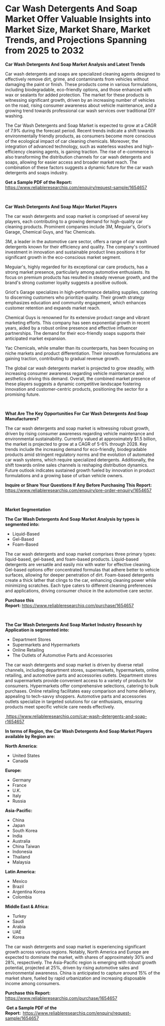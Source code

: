 <p><h1>Car Wash Detergents And Soap Market Offer Valuable Insights into Market Size, Market Share, Market Trends, and Projections Spanning from 2025 to 2032</h1></p><p><strong>Car Wash Detergents And Soap Market Analysis and Latest Trends</strong></p>
<p><p>Car wash detergents and soaps are specialized cleaning agents designed to effectively remove dirt, grime, and contaminants from vehicles without damaging the paint or finish. These products come in various formulations, including biodegradable, eco-friendly options, and those enhanced with wax or sealants for added protection. The market for these products is witnessing significant growth, driven by an increasing number of vehicles on the road, rising consumer awareness about vehicle maintenance, and a growing trend towards professional car wash services over traditional DIY washing.</p><p>The Car Wash Detergents and Soap Market is expected to grow at a CAGR of 7.9% during the forecast period. Recent trends indicate a shift towards environmentally friendly products, as consumers become more conscious of the ecological impact of car cleaning chemicals. Moreover, the integration of advanced technology, such as waterless washes and high-efficiency cleaning agents, is gaining traction. The rise of e-commerce is also transforming the distribution channels for car wash detergents and soaps, allowing for easier access and broader market reach. The combination of these factors suggests a dynamic future for the car wash detergents and soaps industry.</p></p>
<p><strong>Get a Sample PDF of the Report:&nbsp;</strong> <a href="https://www.reliableresearchiq.com/enquiry/request-sample/1654657?utm_campaign=2299&utm_medium=2&utm_source=Github&utm_content=ia&utm_term=19042025&utm_id=car-wash-detergents-and-soap">https://www.reliableresearchiq.com/enquiry/request-sample/1654657</a></p>
<p>&nbsp;</p>
<p><strong>Car Wash Detergents And Soap Major Market Players</strong></p>
<p><p>The car wash detergents and soap market is comprised of several key players, each contributing to a growing demand for high-quality car cleaning products. Prominent companies include 3M, Meguiar's, Griot's Garage, Chemical Guys, and Yac Chemicals. </p><p>3M, a leader in the automotive care sector, offers a range of car wash detergents known for their efficiency and quality. The company's continued investment in innovation and sustainable product lines positions it for significant growth in the eco-conscious market segment. </p><p>Meguiar's, highly regarded for its exceptional car care products, has a strong market presence, particularly among automotive enthusiasts. Its focus on premium products has resulted in steady revenue growth, and the brand's strong customer loyalty suggests a positive outlook.</p><p>Griot's Garage specializes in high-performance detailing supplies, catering to discerning customers who prioritize quality. Their growth strategy emphasizes education and community engagement, which enhances customer retention and expands market reach. </p><p>Chemical Guys is renowned for its extensive product range and vibrant marketing efforts. This company has seen exponential growth in recent years, aided by a robust online presence and effective influencer partnerships. The demand for their eco-friendly soaps supports their anticipated market expansion.</p><p>Yac Chemicals, while smaller than its counterparts, has been focusing on niche markets and product differentiation. Their innovative formulations are gaining traction, contributing to gradual revenue growth.</p><p>The global car wash detergents market is projected to grow steadily, with increasing consumer awareness regarding vehicle maintenance and aesthetics driving this demand. Overall, the combined market presence of these players suggests a dynamic competitive landscape fostering innovation and customer-centric products, positioning the sector for a promising future.</p></p>
<p>&nbsp;</p>
<p><strong>What Are The Key Opportunities For Car Wash Detergents And Soap Manufacturers?</strong></p>
<p><p>The car wash detergents and soap market is witnessing robust growth, driven by rising consumer awareness regarding vehicle maintenance and environmental sustainability. Currently valued at approximately $1.5 billion, the market is projected to grow at a CAGR of 5-6% through 2028. Key trends include the increasing demand for eco-friendly, biodegradable products amid stringent regulatory norms and the evolution of automated car wash systems, which require specialized detergents. Additionally, the shift towards online sales channels is reshaping distribution dynamics. Future outlook indicates sustained growth fueled by innovation in product formulations and a growing base of urban vehicle owners.</p></p>
<p><strong>Inquire or Share Your Questions If Any Before Purchasing This Report:</strong> <a href="https://www.reliableresearchiq.com/enquiry/pre-order-enquiry/1654657?utm_campaign=2299&utm_medium=2&utm_source=Github&utm_content=ia&utm_term=19042025&utm_id=car-wash-detergents-and-soap">https://www.reliableresearchiq.com/enquiry/pre-order-enquiry/1654657</a></p>
<p>&nbsp;</p>
<p><strong>Market Segmentation</strong></p>
<p><strong>The Car Wash Detergents And Soap Market Analysis by types is segmented into:</strong></p>
<p><ul><li>Liquid-Based</li><li>Gel-Based</li><li>Foam-Based</li></ul></p>
<p><p>The car wash detergents and soap market comprises three primary types: liquid-based, gel-based, and foam-based products. Liquid-based detergents are versatile and easily mix with water for effective cleaning. Gel-based options offer concentrated formulas that adhere better to vehicle surfaces, allowing for deeper penetration of dirt. Foam-based detergents create a thick lather that clings to the car, enhancing cleaning power while minimizing scratches. Each type caters to different cleaning preferences and applications, driving consumer choice in the automotive care sector.</p></p>
<p><strong>Purchase this Report:&nbsp;</strong><a href="https://www.reliableresearchiq.com/purchase/1654657?utm_campaign=2299&utm_medium=2&utm_source=Github&utm_content=ia&utm_term=19042025&utm_id=car-wash-detergents-and-soap">https://www.reliableresearchiq.com/purchase/1654657</a></p>
<p>&nbsp;</p>
<p><strong>The Car Wash Detergents And Soap Market Industry Research by Application is segmented into:</strong></p>
<p><ul><li>Department Stores</li><li>Supermarkets and Hypermarkets</li><li>Online Retailing</li><li>The Outlets of Automotive Parts and Accessories</li></ul></p>
<p><p>The car wash detergents and soap market is driven by diverse retail channels, including department stores, supermarkets, hypermarkets, online retailing, and automotive parts and accessories outlets. Department stores and supermarkets provide convenient access to a variety of products for consumers. Hypermarkets offer comprehensive selections, catering to bulk purchases. Online retailing facilitates easy comparison and home delivery, appealing to tech-savvy shoppers. Automotive parts and accessories outlets specialize in targeted solutions for car enthusiasts, ensuring products meet specific vehicle care needs effectively.</p></p>
<p><a href="https://www.reliableresearchiq.com/car-wash-detergents-and-soap-r1654657?utm_campaign=2299&utm_medium=2&utm_source=Github&utm_content=ia&utm_term=19042025&utm_id=car-wash-detergents-and-soap">&nbsp;https://www.reliableresearchiq.com/car-wash-detergents-and-soap-r1654657</a></p>
<p><strong>In terms of Region, the Car Wash Detergents And Soap Market Players available by Region are:</strong></p>
<p>
    <p> <strong> North America: </strong>
        <ul>
            <li>United States</li>
            <li>Canada</li>
        </ul>
        </p> 
    <p> <strong> Europe: </strong>
        <ul>
            <li>Germany</li>
            <li>France</li>
            <li>U.K.</li>
            <li>Italy</li>
            <li>Russia</li>
        </ul>
        </p> 
    <p> <strong> Asia-Pacific: </strong>
        <ul>
            <li>China</li>
            <li>Japan</li>
            <li>South Korea</li>
            <li>India</li>
            <li>Australia</li>
            <li>China Taiwan</li>
            <li>Indonesia</li>
            <li>Thailand</li>
            <li>Malaysia</li>
        </ul>
        </p> 
    <p> <strong> Latin America: </strong>
        <ul>
            <li>Mexico</li>
            <li>Brazil</li>
            <li>Argentina Korea</li>
            <li>Colombia</li>
        </ul>
        </p> 
    <p> <strong> Middle East & Africa: </strong>
        <ul>
            <li>Turkey</li>
            <li>Saudi</li>
            <li>Arabia</li>
            <li>UAE</li>
            <li>Korea</li>
        </ul>
    </p>
    </p>
<p><p>The car wash detergents and soap market is experiencing significant growth across various regions. Notably, North America and Europe are expected to dominate the market, with shares of approximately 30% and 28%, respectively. The Asia-Pacific region is emerging with robust growth potential, projected at 25%, driven by rising automotive sales and environmental awareness. China is anticipated to capture around 15% of the market share, fueled by rapid urbanization and increasing disposable income among consumers.</p></p>
<p><strong>Purchase this Report: </strong><a href="https://www.reliableresearchiq.com/purchase/1654657?utm_campaign=2299&utm_medium=2&utm_source=Github&utm_content=ia&utm_term=19042025&utm_id=car-wash-detergents-and-soap">https://www.reliableresearchiq.com/purchase/1654657</a></p>
<p>&nbsp;<strong>Get a Sample PDF of the Report:&nbsp;&nbsp;</strong><a href="https://www.reliableresearchiq.com/enquiry/request-sample/1654657?utm_campaign=2299&utm_medium=2&utm_source=Github&utm_content=ia&utm_term=19042025&utm_id=car-wash-detergents-and-soap">https://www.reliableresearchiq.com/enquiry/request-sample/1654657</a></p>
<p><strong></strong></p>
<p><p></p><p></p><p></p></p>